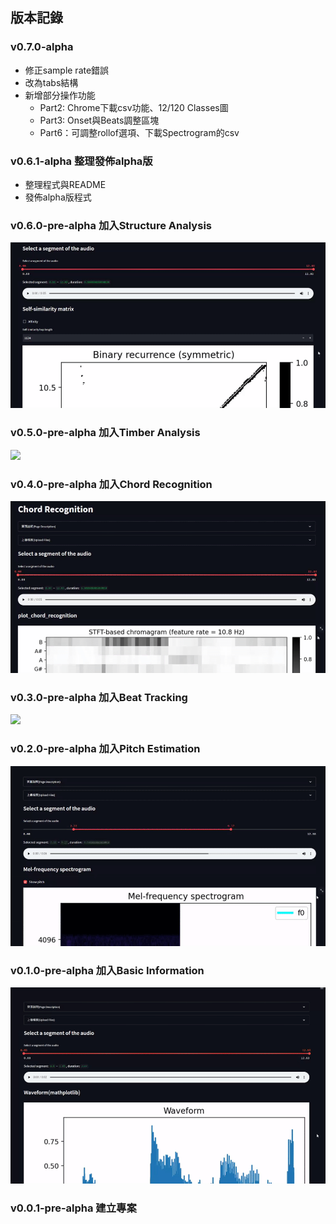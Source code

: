 ## 版本記錄

### v0.7.0-alpha
+ 修正sample rate錯誤
+ 改為tabs結構
+ 新增部分操作功能
    + Part2: Chrome下載csv功能、12/120 Classes圖
    + Part3: Onset與Beats調整區塊
    + Part6：可調整rollof選項、下載Spectrogram的csv

### v0.6.1-alpha 整理發佈alpha版
+ 整理程式與README
+ 發佈alpha版程式

### v0.6.0-pre-alpha 加入Structure Analysis
![](fig/v0.6.0.gif)

### v0.5.0-pre-alpha 加入Timber Analysis
![](fig/v0.5.0.gif)

### v0.4.0-pre-alpha 加入Chord Recognition
![](fig/v0.4.0.gif)

### v0.3.0-pre-alpha 加入Beat Tracking
![](fig/v0.3.0.gif)

### v0.2.0-pre-alpha 加入Pitch Estimation
![](fig/v0.2.0.gif)

### v0.1.0-pre-alpha 加入Basic Information
![](fig/v0.1.0.gif)

### v0.0.1-pre-alpha 建立專案
